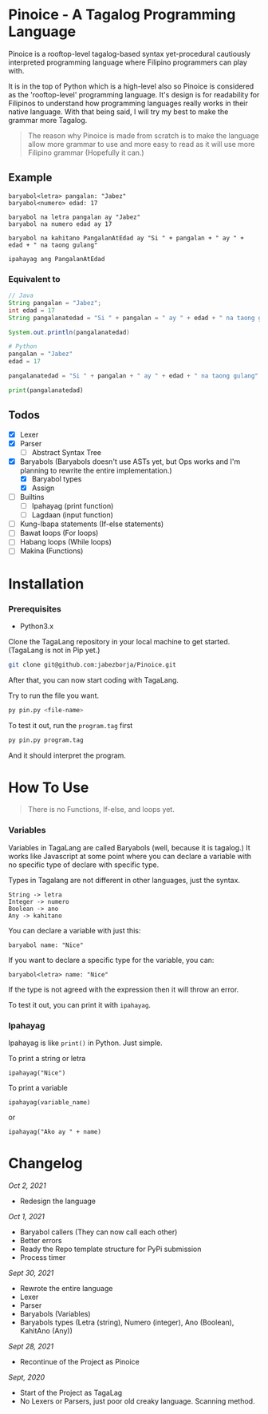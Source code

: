 # Pinoice - A Tagalog Programming Language
Pinoice is a rooftop-level tagalog-based syntax yet-procedural cautiously interpreted programming language where Filipino programmers can play with. 

It is in the top of Python which is a high-level also so Pinoice is considered as the 'rooftop-level' programming language. It's design is for readability for Filipinos to understand how programming languages really works in their native language. With that being said, I will try my best to make the grammar more Tagalog.

> The reason why Pinoice is made from scratch is to make the language allow more grammar to use and more easy to read as it will use more Filipino grammar (Hopefully it can.)

## Example
```
baryabol<letra> pangalan: "Jabez"
baryabol<numero> edad: 17

baryabol na letra pangalan ay "Jabez"
baryabol na numero edad ay 17

baryabol na kahitano PangalanAtEdad ay "Si " + pangalan + " ay " + edad + " na taong gulang"

ipahayag ang PangalanAtEdad
```

### Equivalent to
```java
// Java
String pangalan = "Jabez";
int edad = 17
String pangalanatedad = "Si " + pangalan = " ay " + edad + " na taong gulang"

System.out.println(pangalanatedad)
```
```python
# Python
pangalan = "Jabez" 
edad = 17

pangalanatedad = "Si " + pangalan + " ay " + edad + " na taong gulang"

print(pangalanatedad)
```

## Todos
- [x] Lexer
- [x] Parser
    - [ ] Abstract Syntax Tree
- [x] Baryabols (Baryabols doesn't use ASTs yet, but Ops works and I'm planning to rewrite the entire implementation.)
    - [x] Baryabol types
    - [x] Assign
- [ ] Builtins
    - [ ] Ipahayag (print function)
    - [ ] Lagdaan (input function)
- [ ] Kung-Ibapa statements (If-else statements)
- [ ] Bawat loops (For loops)
- [ ] Habang loops (While loops)
- [ ] Makina (Functions)

# Installation

### Prerequisites
- Python3.x

Clone the TagaLang repository in your local machine to get started. (TagaLang is not in Pip yet.)
```bash
git clone git@github.com:jabezborja/Pinoice.git
```

After that, you can now start coding with TagaLang.

Try to run the file you want.
```bash
py pin.py <file-name>
```

To test it out, run the `program.tag` first
```bash
py pin.py program.tag
```

And it should interpret the program.

# How To Use
> There is no Functions, If-else, and loops yet.

### Variables
Variables in TagaLang are called Baryabols (well, because it is tagalog.) It works like Javascript at some point where
you can declare a variable with no specific type of declare with specific type.

Types in Tagalang are not different in other languages, just the syntax.
```
String -> letra
Integer -> numero
Boolean -> ano
Any -> kahitano
```

You can declare a variable with just this:
```
baryabol name: "Nice"
```

If you want to declare a specific type for the variable, you can:
```
baryabol<letra> name: "Nice"
```

If the type is not agreed with the expression then it will throw an error.

To test it out, you can print it with `ipahayag`.

### Ipahayag
Ipahayag is like `print()` in Python. Just simple.

To print a string or letra
```
ipahayag("Nice")
```

To print a variable
```
ipahayag(variable_name)
```

or

```
ipahayag("Ako ay " + name)
```

# Changelog
*Oct 2, 2021*
- Redesign the language

*Oct 1, 2021*
- Baryabol callers (They can now call each other)
- Better errors
- Ready the Repo template structure for PyPi submission
- Process timer

*Sept 30, 2021*
- Rewrote the entire language
- Lexer
- Parser
- Baryabols (Variables)
- Baryabols types (Letra (string), Numero (integer), Ano (Boolean), KahitAno (Any))

*Sept 28, 2021*
- Recontinue of the Project as Pinoice

*Sept, 2020*
- Start of the Project as TagaLag
- No Lexers or Parsers, just poor old creaky language. Scanning method.
